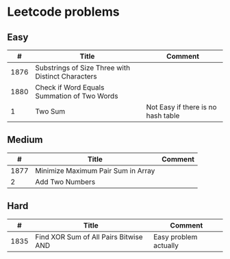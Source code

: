 # Leetcode problems

## Easy
|  #  | Title | Comment |
| --- | ----- | ------- |
| 1876| Substrings of Size Three with Distinct Characters||
| 1880| Check if Word Equals Summation of Two Words||
|    1| Two Sum | Not Easy if there is no hash table|

## Medium
|  #  | Title | Comment |
| --- | ----- | ------- |
| 1877| Minimize Maximum Pair Sum in Array||
|    2| Add Two Numbers||

## Hard
|  #  | Title | Comment |
| --- | ----- | ------- |
| 1835| Find XOR Sum of All Pairs Bitwise AND | Easy problem actually |
